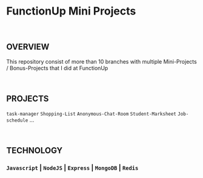 # FunctionUp Mini Projects

&nbsp;
## OVERVIEW

This repository consist of more than 10 branches with multiple Mini-Projects / Bonus-Projects that I did at FunctionUp

&nbsp;
## PROJECTS

`task-manager` `Shopping-List` `Anonymous-Chat-Room` `Student-Marksheet` `Job-schedule` ...

&nbsp;
## TECHNOLOGY

### `Javascript` | `NodeJS` | `Express` | `MongoDB` | `Redis`
